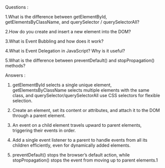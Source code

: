  Questions :
 
1.What is the difference between getElementById, getElementsByClassName, and querySelector / querySelectorAll?

2.How do you create and insert a new element into the DOM?

3.What is Event Bubbling and how does it work?

4.What is Event Delegation in JavaScript? Why is it useful?

5.What is the difference between preventDefault() and stopPropagation() methods?


Answers :


1) getElementById selects a single unique element, getElementsByClassName selects multiple elements with the same class, and querySelector/querySelectorAll use CSS selectors for flexible selection.

2) Create an element, set its content or attributes, and attach it to the DOM through a parent element.

3) An event on a child element travels upward to parent elements, triggering their events in order.

4) Add a single event listener to a parent to handle events from all its children efficiently, even for dynamically added elements.

5) preventDefault() stops the browser’s default action, while stopPropagation() stops the event from moving up to parent elements.1